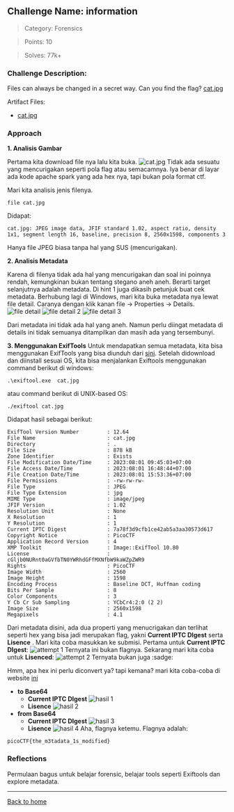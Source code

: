 ## Challenge Name: information
>Category: Forensics

>Points: 10

>Solves: 77k+

### Challenge Description: 

Files can always be changed in a secret way. Can you find the flag? [cat.jpg](https://mercury.picoctf.net/static/a614a27d4cb251d04c7d2f3f3f76a965/cat.jpg)

Artifact Files:
* [cat.jpg](https://mercury.picoctf.net/static/a614a27d4cb251d04c7d2f3f3f76a965/cat.jpg)

### Approach
**1. Analisis Gambar**

Pertama kita download file nya lalu kita buka.
![cat.jpg](information-1.jpg)
Tidak ada sesuatu yang mencurigakan seperti pola flag atau semacamnya. Iya benar di layar ada kode apache spark yang ada hex nya, tapi bukan pola format ctf.

Mari kita analisis jenis filenya.
```
file cat.jpg
```
Didapat:
```
cat.jpg: JPEG image data, JFIF standard 1.02, aspect ratio, density 1x1, segment length 16, baseline, precision 8, 2560x1598, components 3
```
Hanya file JPEG biasa tanpa hal yang SUS (mencurigakan).

**2. Analisis Metadata**

Karena di filenya tidak ada hal yang mencurigakan dan soal ini poinnya rendah, kemungkinan bukan tentang stegano aneh aneh. Berarti target selanjutnya adalah metadata. Di hint 1 juga dikasih petunjuk buat cek metadata. Berhubung lagi di Windows, mari kita buka metadata nya lewat file detail. Caranya dengan klik kanan file -> Properties -> Details.
![file detail](information-2.jpg)
![file detail 2](information-3.jpg)
![file detail 3](information-4.jpg)

Dari metadata ini tidak ada hal yang aneh. Namun perlu diingat metadata di details ini tidak semuanya ditampilkan dan masih ada yang tersembunyi.

**3. Menggunakan ExifTools**
Untuk mendapatkan semua metadata, kita bisa menggunakan ExifTools yang bisa diunduh dari [sini](https://exiftool.org/install.html).
Setelah didownload dan diinstall sesuai OS, kita bisa menjalankan Exiftools menggunakan command berikut di windows:
```
.\exiftool.exe  cat.jpg
```
atau command berikut di UNIX-based OS:
```
./exiftool cat.jpg
```
Didapat hasil sebagai berikut:
```
ExifTool Version Number         : 12.64
File Name                       : cat.jpg
Directory                       : .
File Size                       : 878 kB
Zone Identifier                 : Exists
File Modification Date/Time     : 2023:08:01 09:45:03+07:00
File Access Date/Time           : 2023:08:01 16:48:44+07:00
File Creation Date/Time         : 2023:08:01 15:53:36+07:00
File Permissions                : -rw-rw-rw-
File Type                       : JPEG
File Type Extension             : jpg
MIME Type                       : image/jpeg
JFIF Version                    : 1.02
Resolution Unit                 : None
X Resolution                    : 1
Y Resolution                    : 1
Current IPTC Digest             : 7a78f3d9cfb1ce42ab5a3aa30573d617
Copyright Notice                : PicoCTF
Application Record Version      : 4
XMP Toolkit                     : Image::ExifTool 10.80
License                         : cGljb0NURnt0aGVfbTN0YWRhdGFfMXNfbW9kaWZpZWR9
Rights                          : PicoCTF
Image Width                     : 2560
Image Height                    : 1598
Encoding Process                : Baseline DCT, Huffman coding
Bits Per Sample                 : 8
Color Components                : 3
Y Cb Cr Sub Sampling            : YCbCr4:2:0 (2 2)
Image Size                      : 2560x1598
Megapixels                      : 4.1
```
Dari metadata disini, ada dua properti yang menucrigakan dan terlihat seperti hex yang bisa jadi merupakan flag, yakni **Current IPTC DIgest** serta **Lisence** . Mari kita coba masukkan ke submisi. Pertama untuk **Current IPTC DIgest**:
![attempt 1](information-5.jpg)
Ternyata ini bukan flagnya. Sekarang mari kita coba untuk **Lisenced**:
![attempt 2](information-6.jpg)
Ternyata bukan juga :sadge:

Hmm, apa hex ini perlu diconvert ya? tapi kemana? mari kita coba-coba di website [ini](https://gchq.github.io/CyberChef/)
- **to Base64**
  - **Current IPTC DIgest**
  ![hasil 1](information-7.jpg)
  - **Lisence**
  ![hasil 2](information-8.jpg)
- **from Base64**
  - **Current IPTC DIgest**
  ![hasil 3](information-9.jpg)
  - **Lisence**
  ![hasil 4](information-10.jpg)
Aha, flagnya ketemu. Flagnya adalah:
```
picoCTF{the_m3tadata_1s_modified}
```

### Reflections
Permulaan bagus untuk belajar forensic, belajar tools seperti Exiftools dan explore metadata.
  

---
[Back to home](../Readme.md)
